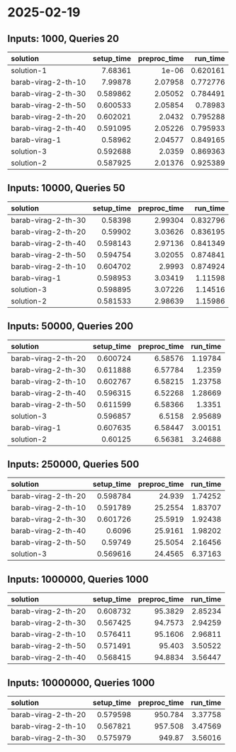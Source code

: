 # 2025-02-19

## Inputs: 1000, Queries 20

| solution            |   setup_time |   preproc_time |   run_time |
|:--------------------|-------------:|---------------:|-----------:|
| solution-1          |     7.68361  |        1e-06   |   0.620161 |
| barab-virag-2-th-10 |     7.99878  |        2.07958 |   0.772776 |
| barab-virag-2-th-30 |     0.589862 |        2.05052 |   0.784491 |
| barab-virag-2-th-50 |     0.600533 |        2.05854 |   0.78983  |
| barab-virag-2-th-20 |     0.602021 |        2.0432  |   0.795288 |
| barab-virag-2-th-40 |     0.591095 |        2.05226 |   0.795933 |
| barab-virag-1       |     0.58962  |        2.04577 |   0.849165 |
| solution-3          |     0.592688 |        2.0359  |   0.869363 |
| solution-2          |     0.587925 |        2.01376 |   0.925389 |

## Inputs: 10000, Queries 50

| solution            |   setup_time |   preproc_time |   run_time |
|:--------------------|-------------:|---------------:|-----------:|
| barab-virag-2-th-30 |     0.58398  |        2.99304 |   0.832796 |
| barab-virag-2-th-20 |     0.59902  |        3.03626 |   0.836195 |
| barab-virag-2-th-40 |     0.598143 |        2.97136 |   0.841349 |
| barab-virag-2-th-50 |     0.594754 |        3.02055 |   0.874841 |
| barab-virag-2-th-10 |     0.604702 |        2.9993  |   0.874924 |
| barab-virag-1       |     0.598953 |        3.03419 |   1.11598  |
| solution-3          |     0.598895 |        3.07226 |   1.14516  |
| solution-2          |     0.581533 |        2.98639 |   1.15986  |

## Inputs: 50000, Queries 200

| solution            |   setup_time |   preproc_time |   run_time |
|:--------------------|-------------:|---------------:|-----------:|
| barab-virag-2-th-20 |     0.600724 |        6.58576 |    1.19784 |
| barab-virag-2-th-30 |     0.611888 |        6.57784 |    1.2359  |
| barab-virag-2-th-10 |     0.602767 |        6.58215 |    1.23758 |
| barab-virag-2-th-40 |     0.596315 |        6.52268 |    1.28669 |
| barab-virag-2-th-50 |     0.611599 |        6.58366 |    1.3351  |
| solution-3          |     0.596857 |        6.5158  |    2.95689 |
| barab-virag-1       |     0.607635 |        6.58447 |    3.00151 |
| solution-2          |     0.60125  |        6.56381 |    3.24688 |

## Inputs: 250000, Queries 500

| solution            |   setup_time |   preproc_time |   run_time |
|:--------------------|-------------:|---------------:|-----------:|
| barab-virag-2-th-20 |     0.598784 |        24.939  |    1.74252 |
| barab-virag-2-th-10 |     0.591789 |        25.2554 |    1.83707 |
| barab-virag-2-th-30 |     0.601726 |        25.5919 |    1.92438 |
| barab-virag-2-th-40 |     0.6096   |        25.9161 |    1.98202 |
| barab-virag-2-th-50 |     0.59749  |        25.5054 |    2.16456 |
| solution-3          |     0.569616 |        24.4565 |    6.37163 |

## Inputs: 1000000, Queries 1000

| solution            |   setup_time |   preproc_time |   run_time |
|:--------------------|-------------:|---------------:|-----------:|
| barab-virag-2-th-20 |     0.608732 |        95.3829 |    2.85234 |
| barab-virag-2-th-30 |     0.567425 |        94.7573 |    2.94259 |
| barab-virag-2-th-10 |     0.576411 |        95.1606 |    2.96811 |
| barab-virag-2-th-50 |     0.571491 |        95.403  |    3.50522 |
| barab-virag-2-th-40 |     0.568415 |        94.8834 |    3.56447 |

## Inputs: 10000000, Queries 1000

| solution            |   setup_time |   preproc_time |   run_time |
|:--------------------|-------------:|---------------:|-----------:|
| barab-virag-2-th-20 |     0.579598 |        950.784 |    3.37758 |
| barab-virag-2-th-10 |     0.567821 |        957.508 |    3.47569 |
| barab-virag-2-th-30 |     0.575979 |        949.87  |    3.56016 |